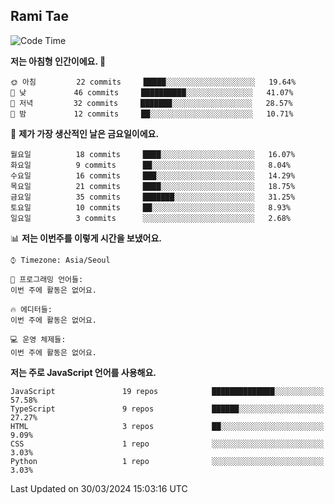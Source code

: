 ## Rami Tae

<!--START_SECTION:waka-->
![Code Time](http://img.shields.io/badge/Code%20Time-1%2C364%20hrs%2050%20mins-blue)

**저는 아침형 인간이에요. 🐤** 

```text
🌞 아침         22 commits     █████░░░░░░░░░░░░░░░░░░░░   19.64% 
🌆 낮　         46 commits     ██████████░░░░░░░░░░░░░░░   41.07% 
🌃 저녁         32 commits     ███████░░░░░░░░░░░░░░░░░░   28.57% 
🌙 밤　         12 commits     ██░░░░░░░░░░░░░░░░░░░░░░░   10.71%

```
📅 **제가 가장 생산적인 날은 금요일이에요.** 

```text
월요일          18 commits     ████░░░░░░░░░░░░░░░░░░░░░   16.07% 
화요일          9 commits      ██░░░░░░░░░░░░░░░░░░░░░░░   8.04% 
수요일          16 commits     ███░░░░░░░░░░░░░░░░░░░░░░   14.29% 
목요일          21 commits     ████░░░░░░░░░░░░░░░░░░░░░   18.75% 
금요일          35 commits     ███████░░░░░░░░░░░░░░░░░░   31.25% 
토요일          10 commits     ██░░░░░░░░░░░░░░░░░░░░░░░   8.93% 
일요일          3 commits      ░░░░░░░░░░░░░░░░░░░░░░░░░   2.68%

```


📊 **저는 이번주를 이렇게 시간을 보냈어요.** 

```text
⌚︎ Timezone: Asia/Seoul

💬 프로그래밍 언어들: 
이번 주에 활동은 없어요.

🔥 에디터들: 
이번 주에 활동은 없어요.

💻 운영 체제들: 
이번 주에 활동은 없어요.

```

**저는 주로 JavaScript 언어를 사용해요.** 

```text
JavaScript               19 repos            ██████████████░░░░░░░░░░░   57.58% 
TypeScript               9 repos             ██████░░░░░░░░░░░░░░░░░░░   27.27% 
HTML                     3 repos             ██░░░░░░░░░░░░░░░░░░░░░░░   9.09% 
CSS                      1 repo              ░░░░░░░░░░░░░░░░░░░░░░░░░   3.03% 
Python                   1 repo              ░░░░░░░░░░░░░░░░░░░░░░░░░   3.03%

```



 Last Updated on 30/03/2024 15:03:16 UTC
<!--END_SECTION:waka-->
